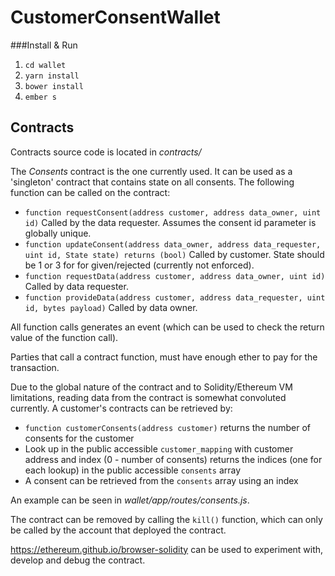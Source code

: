 # CustomerConsentWallet

###Install & Run
1. `cd wallet`
2. `yarn install`
3. `bower install`
4. `ember s`

## Contracts

Contracts source code is located in _contracts/_

The _Consents_ contract is the one currently used. It can be used as a 'singleton' contract that contains state on all consents.
The following function can be called on the contract:
* `function requestConsent(address customer, address data_owner, uint id)` Called by the data requester. Assumes the consent id parameter is globally unique.
* `function updateConsent(address data_owner, address data_requester, uint id, State state) returns (bool)` Called by customer. State should be 1 or 3 for for given/rejected (currently not enforced).
* `function requestData(address customer, address data_owner, uint id)` Called by data requester.
* `function provideData(address customer, address data_requester, uint id, bytes payload)` Called by data owner.

All function calls generates an event (which can be used to check the return value of the function call).

Parties that call a contract function, must have enough ether to pay for the transaction.

Due to the global nature of the contract and to Solidity/Ethereum VM limitations, reading data from the contract is somewhat convoluted currently. A customer's contracts can be retrieved by:

* `function customerConsents(address customer)` returns the number of consents for the customer
* Look up in the public accessible `customer_mapping` with customer address and index (0 - number of consents) returns the indices (one for each lookup) in the public accessible `consents` array
* A consent can be retrieved from the `consents` array using an index

An example can be seen in _wallet/app/routes/consents.js_.

The contract can be removed by calling the `kill()` function, which can only be called by the account that deployed the contract.

https://ethereum.github.io/browser-solidity can be used to experiment with, develop and debug the contract.

